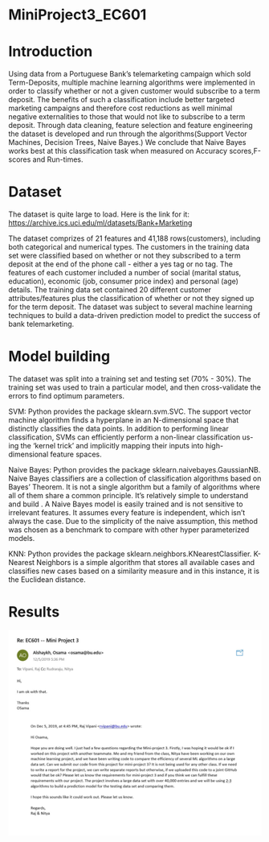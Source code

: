 # MiniProject3_EC601

# Introduction 
Using data from a Portuguese Bank’s telemarketing campaign which sold Term-Deposits, multiple machine learning algorithms were implemented in order to classify whether or not a given customer would subscribe to a term deposit. The benefits of such a classification include better targeted marketing campaigns and therefore cost reductions as well minimal negative externalities to those that would not like to subscribe to a term deposit. Through data cleaning, feature selection and feature engineering the dataset is developed and run through the algorithms(Support Vector Machines, Decision Trees, Naive Bayes.) We conclude that Naive Bayes works best at this classification task when measured on Accuracy scores,F-scores and Run-times.

# Dataset
The dataset is quite large to load. Here is the link for it:
https://archive.ics.uci.edu/ml/datasets/Bank+Marketing 


The dataset comprizes of 21 features and 41,188 rows(customers), including both categorical and numerical types. The customers in the training data set were classified based on whether or not they subscribed to a term deposit at the
end of the phone call - either a yes tag or no tag. The features of each customer included a number of
social (marital status, education), economic (job, consumer price index) and personal (age)
details. The training data set contained 20 different customer attributes/features plus the
classification of whether or not they signed up for the term deposit. The dataset was subject
to several machine learning techniques to build a data-driven prediction model to predict
the success of bank telemarketing.


 # Model building
The dataset was split into a training set and testing set (70% - 30%). The training set
was used to train a particular model, and then cross-validate the errors to find optimum
parameters.

SVM:
Python provides the package sklearn.svm.SVC. The support vector machine algorithm finds
a hyperplane in an N-dimensional space that distinctly classifies the data points. In addition
to performing linear classification, SVMs can efficiently perform a non-linear classification us-
ing the ‘kernel trick’ and implicitly mapping their inputs into high-dimensional feature spaces.

Naive Bayes:
Python provides the package sklearn.naivebayes.GaussianNB. Naive Bayes classifiers are a
collection of classification algorithms based on Bayes’ Theorem. It is not a single algorithm
but a family of algorithms where all of them share a common principle. It’s relatively simple
to understand and build . A Naive Bayes model is easily trained and is not sensitive to
irrelevant features. It assumes every feature is independent, which isn’t always the case.
Due to the simplicity of the naive assumption, this method was chosen as a benchmark to
compare with other hyper parameterized models.

KNN:
Python provides the package sklearn.neighbors.KNearestClassifier. K-Nearest Neighbors is a
simple algorithm that stores all available cases and classifies new cases based on a similarity
measure and in this instance, it is the Euclidean distance.

# Results


<img src = "https://github.com/NityaRaju/MiniProject3_EC601/blob/master/email.jpg">
